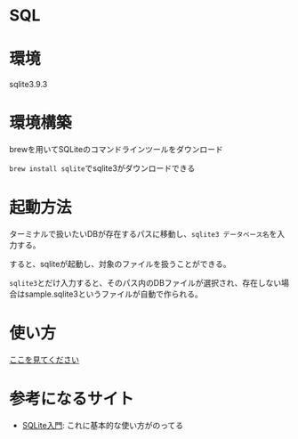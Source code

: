 # SQL

# 環境
sqlite3.9.3

# 環境構築
brewを用いてSQLiteのコマンドラインツールをダウンロード

`brew install sqlite`でsqlite3がダウンロードできる

# 起動方法
ターミナルで扱いたいDBが存在するパスに移動し、`sqlite3 データベース名`を入力する。

すると、sqliteが起動し、対象のファイルを扱うことができる。

`sqlite3`とだけ入力すると、そのパス内のDBファイルが選択され、存在しない場合はsample.sqlite3というファイルが自動で作られる。

# 使い方
[ここを見てください](Howto.md)

# 参考になるサイト
* [SQLite入門](https://www.javadrive.jp/sqlite/): これに基本的な使い方がのってる
